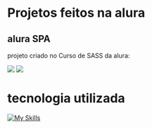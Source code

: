 # Projetos feitos na alura

## alura SPA
projeto criado no Curso de SASS da alura:

![](https://imgur.com/RMMRf4n.png)
![](https://imgur.com/u6vZIws.png)

# tecnologia utilizada

[![My Skills](https://skillicons.dev/icons?i=sass)](https://skillicons.dev)

